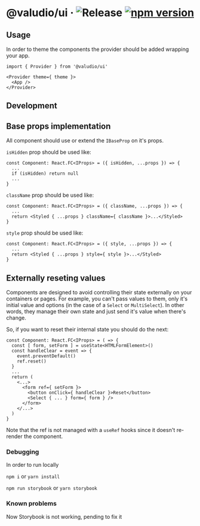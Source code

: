<!-- [@valudio/ui](https://valudio.github.io/ui) -->
# @valudio/ui &middot; ![Release](https://github.com/valudio/ui/workflows/Release/badge.svg) [![npm version](https://img.shields.io/npm/v/@valudio/ui.svg?style=flat)](https://www.npmjs.com/package/@valudio/ui)

## Usage

In order to theme the components the provider should be added wrapping your app.

```
import { Provider } from '@valudio/ui'

<Provider theme={ theme }>
  <App />
</Provider>
```

## Development

## Base props implementation

All component should use or extend the `IBaseProp` on it's props.

`isHidden` prop should be used like:
```JSX
const Component: React.FC<IProps> = ({ isHidden, ...props }) => {
  ...
  if (isHidden) return null 
  ...
}
```

`className` prop should be used like:
```JSX
const Component: React.FC<IProps> = ({ className, ...props }) => {
  ...
  return <Styled { ...props } className={ className }>...</Styled>
}
```

`style` prop should be used like:
```JSX
const Component: React.FC<IProps> = ({ style, ...props }) => {
  ...
  return <Styled { ...props } style={ style }>...</Styled>
}
```

## Externally reseting values

Components are designed to avoid controlling their state externally on your containers or pages. For example, you can't pass values to them, only it's initial value and options (in the case of a `Select` or `MultiSelect`).
In other words, they manage their own state and just send it's value when there's change.

So, if you want to reset their internal state you should do the next:

```JSX
const Component: React.FC<IProps> = ( => {
  const [ form, setForm ] = useState<HTMLFormElement>()
  const handleClear = event => {
    event.preventDefault()
    ref.reset()
  }
  ...
  return (
    <...>
      <form ref={ setForm }>
        <button onClick={ handleClear }>Reset</button>
        <Select { ... } form={ form } />
      </form>
    </...>
  )
}
```

Note that the ref is not managed with a `useRef` hooks since it doesn't re-render the component.

### Debugging

In order to run locally

 `npm i` or `yarn install`

 `npm run storybook` or `yarn storybook`

### Known problems

 Now Storybook is not working, pending to fix it